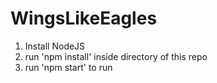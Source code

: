 # WingsLikeEagles
1. Install NodeJS
2. run 'npm install' inside directory of this repo
3. run 'npm start' to run

